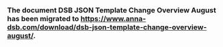 ### The document DSB JSON Template Change Overview August has been migrated to https://www.anna-dsb.com/download/dsb-json-template-change-overview-august/.
